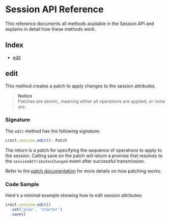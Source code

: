 # Session API Reference

This reference documents all methods available in the Session API and explains in detail how these methods work.

## Index

- [edit](#edit)

## edit

This method creates a patch to apply changes to the session attributes.

> **Notice**  
> Patches are atomic, meaning either all operations are applied, or none are.

### Signature

The `edit` method has the following signature:

```ts
croct.session.edit(): Patch
```

The return is a patch for specifying the sequence of operations to apply to the session.
Calling save on the patch will return a promise that resolves to the `sessionAttributesChanged` event 
after successful transmission.

Refer to the [patch documentation](patch.md) for more details on how patching works.

### Code Sample

Here's a minimal example showing how to edit session attributes:

```js
croct.session.edit()
  .set('plan', 'starter')
  .save()
```
